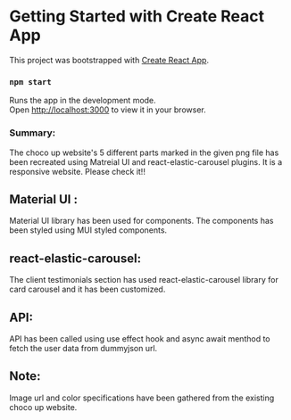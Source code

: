 # Getting Started with Create React App

This project was bootstrapped with [Create React App](https://github.com/facebook/create-react-app).

### `npm start`

Runs the app in the development mode.\
Open [http://localhost:3000](http://localhost:3000) to view it in your browser.

### Summary:
The choco up website's 5 different parts marked in the given png file has been recreated using Matreial UI and react-elastic-carousel plugins. It is a responsive website. Please check it!! 

## Material UI :

Material UI library has been used for components. The components has been styled using MUI styled components.

## react-elastic-carousel:

The client testimonials section has used react-elastic-carousel library for card carousel and it has been customized.

## API:

API has been called using use effect hook and async await menthod to fetch the user data from dummyjson url.

## Note:

Image url and color specifications have been gathered from the existing choco up website. 
